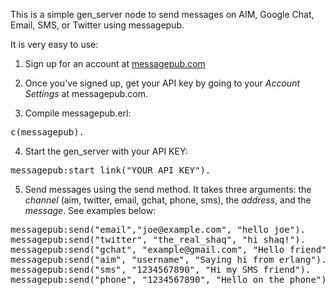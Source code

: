 This is a simple gen_server node to send messages on AIM, Google Chat, Email, SMS, or Twitter using messagepub.

It is very easy to use:

1) Sign up for an account at <a href="http://messagepub.com">messagepub.com</a>

2) Once you've signed up, get your API key by going to your <em>Account Settings</em> at messagepub.com.

3) Compile messagepub.erl: 

<pre>
c(messagepub).
</pre>

4) Start the gen_server with your API KEY: 

<pre>
messagepub:start_link("YOUR API KEY").
</pre>
  
5) Send messages using the send method. It takes three arguments: the _channel_ (aim, twitter, email, gchat, phone, sms), the _address_, and the _message_. See examples below:

<pre>
messagepub:send("email","joe@example.com", "hello joe").
messagepub:send("twitter", "the_real_shaq", "hi shaq!").
messagepub:send("gchat", "example@gmail.com", "Hello friend").
messagepub:send("aim", "username", "Saying hi from erlang").
messagepub:send("sms", "1234567890", "Hi my SMS friend").
messagepub:send("phone", "1234567890", "Hello on the phone").
</pre>
